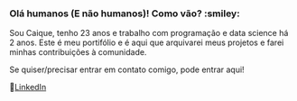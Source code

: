 <h3>Olá humanos (E não humanos)! Como vão? :smiley: </h3>
Sou Caique, tenho 23 anos e trabalho com programação e data science há 2 anos. Este é meu portifólio e é aqui que arquivarei meus projetos e farei minhas contribuições à comunidade.

Se quiser/precisar entrar em contato comigo, pode entrar aqui! 

:link:[LinkedIn](https://www.linkedin.com/in/caique-rezende-a792b7164/)

